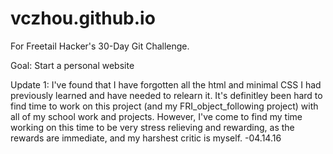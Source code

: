 # vczhou.github.io
For Freetail Hacker's 30-Day Git Challenge.

Goal: Start a personal website

Update 1:
I've found that I have forgotten all the html and minimal CSS I had previously learned and have needed to relearn it. It's definitley been hard to find time to work on this project (and my FRI_object_following project) with all of my school work and projects. However, I've come to find my time working on this time to be very stress relieving and rewarding, as the rewards are immediate, and my harshest critic is myself.
-04.14.16
